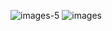 ![images-5](https://github.com/user-attachments/assets/41069ff2-ca7d-4424-9d00-f8e8ee1c56df)
![images](https://github.com/user-attachments/assets/e454002e-8678-4921-a191-3c745a0c5435)
